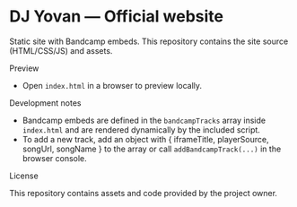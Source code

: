 # DJ Yovan — Official website

Static site with Bandcamp embeds. This repository contains the site source (HTML/CSS/JS) and assets.

Preview

- Open `index.html` in a browser to preview locally.

Development notes

- Bandcamp embeds are defined in the `bandcampTracks` array inside `index.html` and are rendered dynamically by the included script.
- To add a new track, add an object with { iframeTitle, playerSource, songUrl, songName } to the array or call `addBandcampTrack(...)` in the browser console.

License

This repository contains assets and code provided by the project owner.
